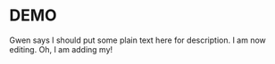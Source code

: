 # DEMO

Gwen says I should put some plain text here for description.
I am now editing.
Oh, I am adding my! 
